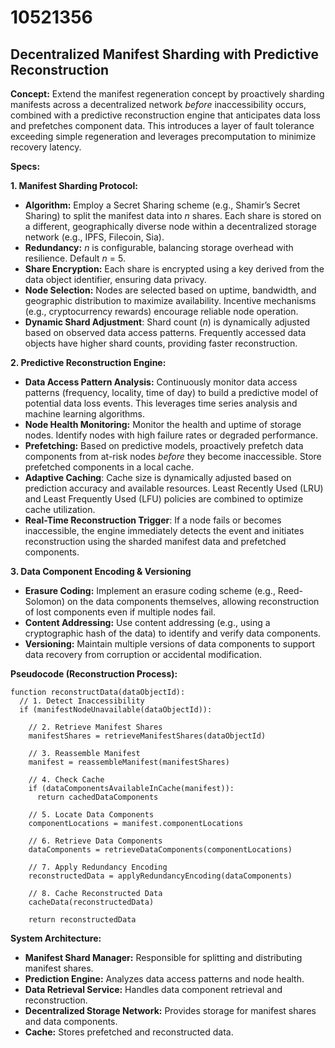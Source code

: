 # 10521356

## Decentralized Manifest Sharding with Predictive Reconstruction

**Concept:** Extend the manifest regeneration concept by proactively sharding manifests across a decentralized network *before* inaccessibility occurs, combined with a predictive reconstruction engine that anticipates data loss and prefetches component data. This introduces a layer of fault tolerance exceeding simple regeneration and leverages precomputation to minimize recovery latency.

**Specs:**

**1. Manifest Sharding Protocol:**

*   **Algorithm:**  Employ a Secret Sharing scheme (e.g., Shamir’s Secret Sharing) to split the manifest data into *n* shares.  Each share is stored on a different, geographically diverse node within a decentralized storage network (e.g., IPFS, Filecoin, Sia).
*   **Redundancy:** *n* is configurable, balancing storage overhead with resilience. Default *n* = 5.
*   **Share Encryption:**  Each share is encrypted using a key derived from the data object identifier, ensuring data privacy.
*   **Node Selection:** Nodes are selected based on uptime, bandwidth, and geographic distribution to maximize availability. Incentive mechanisms (e.g., cryptocurrency rewards) encourage reliable node operation.
*   **Dynamic Shard Adjustment**: Shard count (*n*) is dynamically adjusted based on observed data access patterns. Frequently accessed data objects have higher shard counts, providing faster reconstruction.

**2. Predictive Reconstruction Engine:**

*   **Data Access Pattern Analysis:**  Continuously monitor data access patterns (frequency, locality, time of day) to build a predictive model of potential data loss events. This leverages time series analysis and machine learning algorithms.
*   **Node Health Monitoring:** Monitor the health and uptime of storage nodes.  Identify nodes with high failure rates or degraded performance.
*   **Prefetching:** Based on predictive models, proactively prefetch data components from at-risk nodes *before* they become inaccessible. Store prefetched components in a local cache.
*   **Adaptive Caching**: Cache size is dynamically adjusted based on prediction accuracy and available resources. Least Recently Used (LRU) and Least Frequently Used (LFU) policies are combined to optimize cache utilization.
*   **Real-Time Reconstruction Trigger**: If a node fails or becomes inaccessible, the engine immediately detects the event and initiates reconstruction using the sharded manifest data and prefetched components.

**3. Data Component Encoding & Versioning**

*   **Erasure Coding:** Implement an erasure coding scheme (e.g., Reed-Solomon) on the data components themselves, allowing reconstruction of lost components even if multiple nodes fail.
*   **Content Addressing:** Use content addressing (e.g., using a cryptographic hash of the data) to identify and verify data components.
*   **Versioning:** Maintain multiple versions of data components to support data recovery from corruption or accidental modification.

**Pseudocode (Reconstruction Process):**

```
function reconstructData(dataObjectId):
  // 1. Detect Inaccessibility
  if (manifestNodeUnavailable(dataObjectId)):

    // 2. Retrieve Manifest Shares
    manifestShares = retrieveManifestShares(dataObjectId)

    // 3. Reassemble Manifest
    manifest = reassembleManifest(manifestShares)

    // 4. Check Cache
    if (dataComponentsAvailableInCache(manifest)):
      return cachedDataComponents

    // 5. Locate Data Components
    componentLocations = manifest.componentLocations

    // 6. Retrieve Data Components
    dataComponents = retrieveDataComponents(componentLocations)

    // 7. Apply Redundancy Encoding
    reconstructedData = applyRedundancyEncoding(dataComponents)

    // 8. Cache Reconstructed Data
    cacheData(reconstructedData)

    return reconstructedData
```

**System Architecture:**

*   **Manifest Shard Manager:** Responsible for splitting and distributing manifest shares.
*   **Prediction Engine:** Analyzes data access patterns and node health.
*   **Data Retrieval Service:** Handles data component retrieval and reconstruction.
*   **Decentralized Storage Network:** Provides storage for manifest shares and data components.
*   **Cache:** Stores prefetched and reconstructed data.
